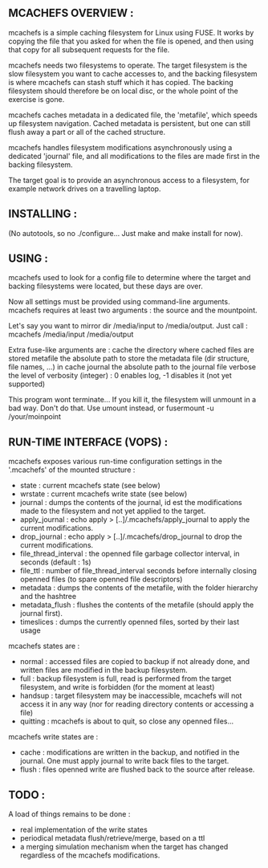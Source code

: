 MCACHEFS OVERVIEW :
-------------------

mcachefs is a simple caching filesystem for Linux using FUSE. It works 
by copying the file that you asked for when the file is opened, and then 
using that copy for all subsequent requests for the file. 

mcachefs needs two filesystems to operate. The target filesystem is the 
slow filesystem you want to cache accesses to, and the backing 
filesystem is where mcachefs can stash stuff which it has copied. The 
backing filesystem should therefore be on local disc, or the whole point 
of the exercise is gone.

mcachefs caches metadata in a dedicated file, the 'metafile', which speeds
up filesystem navigation. Cached metadata is persistent, but one can still
flush away a part or all of the cached structure.

mcachefs handles filesystem modifications asynchronously using a dedicated
'journal' file, and all modifications to the files are made first in the
backing filesystem.

The target goal is to provide an asynchronous access to a filesystem, for
example network drives on a travelling laptop.

INSTALLING :
------------

(No autotools, so no ./configure... Just make and make install for now).

USING :
-------

mcachefs used to look for a config file to determine where the target and
backing filesystems were located, but these days are over.

Now all settings must be provided using command-line arguments. mcachefs
requires at least two arguments : the source and the mountpoint.

Let's say you want to mirror dir /media/input to /media/output.
Just call :
mcachefs /media/input /media/output

Extra fuse-like arguments are : 
cache the directory where cached files are stored
metafile the absolute path to store the metadata file (dir structure, 
  file names, ...) in cache
journal the absolute path to the journal file
verbose the level of verbosity (integer) : 0 enables log, -1 disables it
  (not yet supported)
  
This program wont terminate... If you kill it, the filesystem will unmount in 
a bad way. Don't do that. Use umount instead, or fusermount -u /your/moinpoint

RUN-TIME INTERFACE (VOPS) :
---------------------------

mcachefs exposes various run-time configuration settings in the '.mcachefs' of
the mounted structure :

 * state : current mcachefs state (see below)
 * wrstate : current mcachefs write state (see below)
 * journal : dumps the contents of the journal, id est the modifications made
   to the filesystem and not yet applied to the target.
 * apply_journal : echo apply > [..]/.mcachefs/apply_journal to apply the
   current modifications.
 * drop_journal : echo apply > [..]/.mcachefs/drop_journal to drop the
   current modifications.
 * file_thread_interval : the openned file garbage collector interval, in 
   seconds (default : 1s)
 * file_ttl : number of file_thread_interval seconds before internally closing
   openned files (to spare openned file descriptors)
 * metadata : dumps the contents of the metafile, with the folder hierarchy
   and the hashtree
 * metadata_flush : flushes the contents of the metafile (should apply the
   journal first).
 * timeslices : dumps the currently openned files, sorted by their last usage

mcachefs states are :
 * normal : accessed files are copied to backup if not already done, and
   written files are modified in the backup filesystem.
 * full : backup filesystem is full, read is performed from the target 
   filesystem, and write is forbidden (for the moment at least)
 * handsup : target filesystem may be inaccessible, mcachefs will not access
   it in any way (nor for reading directory contents or accessing a file)
 * quitting : mcachefs is about to quit, so close any openned files...

mcachefs write states are :
 * cache : modifications are written in the backup, and notified in the
   journal. One must apply journal to write back files to the target.
 * flush : files openned write are flushed back to the source after release.
 
 
TODO :
------

A load of things remains to be done :
- real implementation of the write states
- periodical metadata flush/retrieve/merge, based on a ttl
- a merging simulation mechanism when the target has changed regardless of the
  mcachefs modifications.

